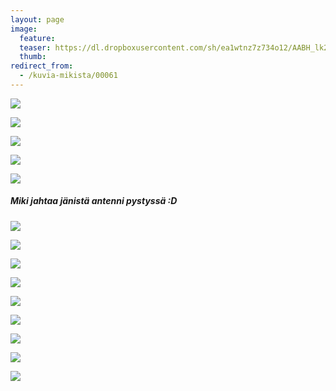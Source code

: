 ```yaml
---
layout: page
image:
  feature:
  teaser: https://dl.dropboxusercontent.com/sh/ea1wtnz7z734o12/AABH_lk2ngVyGWyQYuBLHcuta/mikin-kuvat/2/DS27976-245px.jpg
  thumb:
redirect_from:
  - /kuvia-mikista/00061
---
```


[![](https://dl.dropboxusercontent.com/sh/ea1wtnz7z734o12/AACa8g0Ldssur87BdKPP5NfUa/mikin-kuvat/2/DS28151-800px.jpg)](https://dl.dropboxusercontent.com/sh/ea1wtnz7z734o12/AAD3EqYylTGF3ABqEzOd38Qka/mikin-kuvat/2/DS28151.jpg)

[![](https://dl.dropboxusercontent.com/sh/ea1wtnz7z734o12/AACiCmLF3XA1DjZKy5NkPpTka/mikin-kuvat/2/DS28155-800px.jpg)](https://dl.dropboxusercontent.com/sh/ea1wtnz7z734o12/AABDYpHqeZbMq0PmoyV9Jd7Za/mikin-kuvat/2/DS28155.jpg)

[![](https://dl.dropboxusercontent.com/sh/ea1wtnz7z734o12/AABsKmtbc_FtZO6L7cWL03yDa/mikin-kuvat/2/DS28179-800px.jpg)](https://dl.dropboxusercontent.com/sh/ea1wtnz7z734o12/AAAnNONgabY_5SKLknj2T0Lwa/mikin-kuvat/2/DS28179.jpg)

[![](https://dl.dropboxusercontent.com/sh/ea1wtnz7z734o12/AABqXwcCPM6QA34_bpYaPU2Ia/mikin-kuvat/2/DS28191-800px.jpg)](https://dl.dropboxusercontent.com/sh/ea1wtnz7z734o12/AACYzAz7HJM1aPLouSo5Hz5oa/mikin-kuvat/2/DS28191.jpg)

[![](https://dl.dropboxusercontent.com/sh/ea1wtnz7z734o12/AAAA-24jS8ly-5az6Vrcr7JIa/mikin-kuvat/2/DS28192-800px.jpg)](https://dl.dropboxusercontent.com/sh/ea1wtnz7z734o12/AACjaHqeX--CdCR6bSDW0-lda/mikin-kuvat/2/DS28192.jpg)

##### Miki jahtaa jänistä antenni pystyssä :D

[![](https://dl.dropboxusercontent.com/sh/ea1wtnz7z734o12/AABiM2XUANVg1PqkOKtwqBO5a/mikin-kuvat/2/DS28001-800px.jpg)](https://dl.dropboxusercontent.com/sh/ea1wtnz7z734o12/AABIQCQKZo03vUwCFcuRJlbta/mikin-kuvat/2/DS28001.jpg)

[![](https://dl.dropboxusercontent.com/sh/ea1wtnz7z734o12/AACx9K_DHZOkvnDfWNW3L1DUa/mikin-kuvat/2/DS27996-800px.jpg)](https://dl.dropboxusercontent.com/sh/ea1wtnz7z734o12/AAD1-r-AhL3rYLoOWRcZ8vH9a/mikin-kuvat/2/DS27996.jpg)

[![](https://dl.dropboxusercontent.com/sh/ea1wtnz7z734o12/AAC6SiFlXk3zaif10_1zCB_-a/mikin-kuvat/2/DS27955-800px.jpg)](https://dl.dropboxusercontent.com/sh/ea1wtnz7z734o12/AADREf67e8Pu6jB5x1oNELnPa/mikin-kuvat/2/DS27955.jpg)

[![](https://dl.dropboxusercontent.com/sh/ea1wtnz7z734o12/AAAbq8Kg_Gw1Oh-SyIVnNytha/mikin-kuvat/2/DS27956-800px.jpg)](https://dl.dropboxusercontent.com/sh/ea1wtnz7z734o12/AAA1K6AtcAZXuUH6DoTTJ2Ipa/mikin-kuvat/2/DS27956.jpg)

[![](https://dl.dropboxusercontent.com/sh/ea1wtnz7z734o12/AABDMk-AkGYf8DBsHEA8gHS9a/mikin-kuvat/2/DS27958-800px.jpg)](https://dl.dropboxusercontent.com/sh/ea1wtnz7z734o12/AAAvieEfFa6676i2d_Avfn7qa/mikin-kuvat/2/DS27958.jpg)

[![](https://dl.dropboxusercontent.com/sh/ea1wtnz7z734o12/AAAlvO6ymP0sQ7ieII2h8cNCa/mikin-kuvat/2/DS27959-800px.jpg)](https://dl.dropboxusercontent.com/sh/ea1wtnz7z734o12/AAD1MwVGwMu9kC0WcBXZIKKna/mikin-kuvat/2/DS27959.jpg)

[![](https://dl.dropboxusercontent.com/sh/ea1wtnz7z734o12/AAAQGOMqQ87KqXDgbpFn9dJRa/mikin-kuvat/2/DS27964-800px.jpg)](https://dl.dropboxusercontent.com/sh/ea1wtnz7z734o12/AADzsCwM7ijjyFOXwS3-r69Wa/mikin-kuvat/2/DS27964.jpg)

[![](https://dl.dropboxusercontent.com/sh/ea1wtnz7z734o12/AAAaDOGQkRX5tfzaI7Zg75uxa/mikin-kuvat/2/DS27976-800px.jpg)](https://dl.dropboxusercontent.com/sh/ea1wtnz7z734o12/AADCNtwy-oLoBG4g5sOpPPK_a/mikin-kuvat/2/DS27976.jpg)

[![](https://dl.dropboxusercontent.com/sh/ea1wtnz7z734o12/AABfiwMO6iE9k0wh-Mty7jsra/mikin-kuvat/2/DS27980-800px.jpg)](https://dl.dropboxusercontent.com/sh/ea1wtnz7z734o12/AACyR8AKaR1W2NEZA555GNnCa/mikin-kuvat/2/DS27980.jpg)